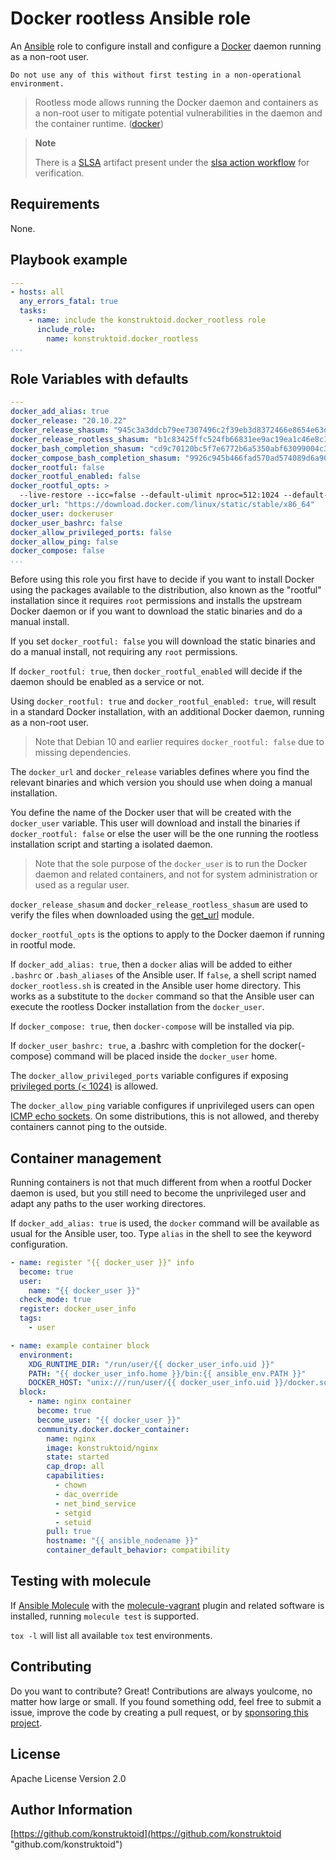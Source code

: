 # Docker rootless Ansible role

An [Ansible](https://www.ansible.com/) role to configure install and configure
a [Docker](https://www.docker.com/) daemon running as a non-root user.

```shell
Do not use any of this without first testing in a non-operational environment.
```

> Rootless mode allows running the Docker daemon and containers as a non-root
user to mitigate potential vulnerabilities in the daemon and the container
runtime. ([docker](https://docs.docker.com/engine/security/rootless/))

> **Note**
>
> There is a [SLSA](https://slsa.dev/) artifact present under the
> [slsa action workflow](https://github.com/konstruktoid/ansible-role-docker-rootless/actions/workflows/slsa.yml)
> for verification.

## Requirements

None.

## Playbook example

```yaml
---
- hosts: all
  any_errors_fatal: true
  tasks:
    - name: include the konstruktoid.docker_rootless role
      include_role:
        name: konstruktoid.docker_rootless
...
```

## Role Variables with defaults

```yaml
---
docker_add_alias: true
docker_release: "20.10.22"
docker_release_shasum: "945c3a3ddcb79ee7307496c2f39eb3d8372466e8654e63d60bbb462e4a3c1427"
docker_release_rootless_shasum: "b1c83425ffc524fb66831ee9ac19ea1c46e8c160aaa11c237d0c10c533d28a90"
docker_bash_completion_shasum: "cd9c70120bc5f7e6772b6a5350abf63099004c357814abc8a8a3689a7f2e3df0"
docker_compose_bash_completion_shasum: "9926c945b466fad570ad574089d6a90f7d9ba452a2d6a8ba67611a664707f0de"
docker_rootful: false
docker_rootful_enabled: false
docker_rootful_opts: >
  --live-restore --icc=false --default-ulimit nproc=512:1024 --default-ulimit nofile=100:200 -H fd://
docker_url: "https://download.docker.com/linux/static/stable/x86_64"
docker_user: dockeruser
docker_user_bashrc: false
docker_allow_privileged_ports: false
docker_allow_ping: false
docker_compose: false
...
```

Before using this role you first have to decide if you want to install Docker
using the packages available to the distribution, also known as the "rootful"
installation since it requires `root` permissions and installs the upstream
Docker daemon or if you want to download the static binaries and do a manual
install.

If you set `docker_rootful: false` you will download the static binaries and do
a manual install, not requiring any `root` permissions.

If `docker_rootful: true`, then `docker_rootful_enabled` will decide if the
daemon should be enabled as a service or not.

Using `docker_rootful: true` and `docker_rootful_enabled: true`, will result in
a standard Docker installation, with an additional Docker daemon, running as a
non-root user.

> Note that Debian 10 and earlier requires `docker_rootful: false` due to missing
dependencies.

The `docker_url` and `docker_release` variables defines where you find the
relevant binaries and which version you should use when doing a manual
installation.

You define the name of the Docker user that will be created with the
`docker_user` variable. This user will download and install the binaries if
`docker_rootful: false` or else the user will be the one running the
rootless installation script and starting a isolated daemon.

> Note that the sole purpose of the `docker_user` is to run the Docker
daemon and related containers, and not for system administration or used as a
regular user.

`docker_release_shasum` and `docker_release_rootless_shasum` are used to verify
the files when downloaded using the [get_url](https://docs.ansible.com/ansible/latest/collections/ansible/builtin/get_url_module.html)
module.

`docker_rootful_opts` is the options to apply to the Docker daemon if
running in rootful mode.

If `docker_add_alias: true`, then a `docker` alias will be added to either `.bashrc`
or `.bash_aliases` of the Ansible user. If `false`, a shell script named `docker_rootless.sh` is
created in the Ansible user home directory. This works as a substitute to the
`docker` command so that the Ansible user can execute the rootless Docker installation from the `docker_user`.

If `docker_compose: true`, then `docker-compose` will be installed via pip.

If `docker_user_bashrc: true`, a .bashrc with completion for the docker(-compose)
command will be placed inside the `docker_user` home.

The `docker_allow_privileged_ports` variable configures if exposing
[privileged ports (< 1024)](https://docs.docker.com/engine/security/rootless/#exposing-privileged-ports)
is allowed.

The `docker_allow_ping` variable configures if unprivileged users can open [ICMP
echo
sockets](https://docs.docker.com/engine/security/rootless/#routing-ping-packets).
On some distributions, this is not allowed, and thereby containers cannot ping
to the outside.

## Container management

Running containers is not that much different from when a rootful Docker daemon
is used, but you still need to become the unprivileged user and adapt any paths
to the user working directores.

If `docker_add_alias: true` is used, the `docker` command will be
available as usual for the Ansible user, too. Type `alias` in the shell to see the keyword
configuration.

```yaml
- name: register "{{ docker_user }}" info
  become: true
  user:
    name: "{{ docker_user }}"
  check_mode: true
  register: docker_user_info
  tags:
    - user

- name: example container block
  environment:
    XDG_RUNTIME_DIR: "/run/user/{{ docker_user_info.uid }}"
    PATH: "{{ docker_user_info.home }}/bin:{{ ansible_env.PATH }}"
    DOCKER_HOST: "unix:///run/user/{{ docker_user_info.uid }}/docker.sock"
  block:
    - name: nginx container
      become: true
      become_user: "{{ docker_user }}"
      community.docker.docker_container:
        name: nginx
        image: konstruktoid/nginx
        state: started
        cap_drop: all
        capabilities:
          - chown
          - dac_override
          - net_bind_service
          - setgid
          - setuid
        pull: true
        hostname: "{{ ansible_nodename }}"
        container_default_behavior: compatibility
```

## Testing with molecule

If [Ansible Molecule](https://molecule.readthedocs.io/en/latest/)
with the [molecule-vagrant](https://github.com/ansible-community/molecule-vagrant)
plugin and related software is installed, running `molecule test` is supported.

`tox -l` will list all available `tox` test environments.

## Contributing

Do you want to contribute? Great! Contributions are always youlcome,
no matter how large or small. If you found something odd, feel free to submit a
issue, improve the code by creating a pull request, or by
[sponsoring this project](https://github.com/sponsors/konstruktoid).

## License

Apache License Version 2.0

## Author Information

[https://github.com/konstruktoid](https://github.com/konstruktoid "github.com/konstruktoid")
